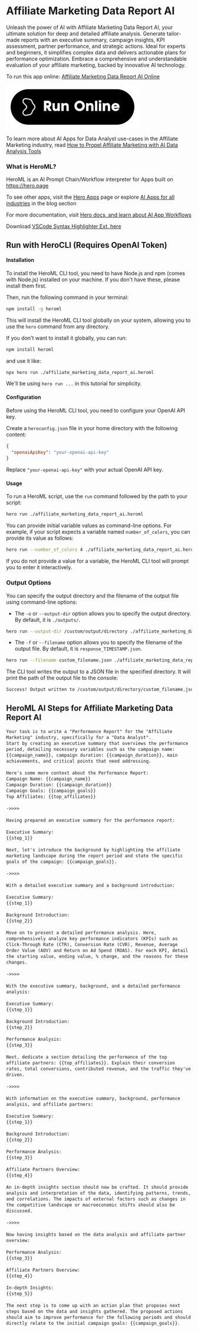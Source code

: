 # Affiliate Marketing Data Report AI

Unleash the power of AI with Affiliate Marketing Data Report AI, your ultimate solution for deep and detailed affiliate analysis. Generate tailor-made reports with an executive summary, campaign insights, KPI assessment, partner performance, and strategic actions. Ideal for experts and beginners, it simplifies complex data and delivers actionable plans for performance optimization. Embrace a comprehensive and understandable evaluation of your affiliate marketing, backed by innovative AI technology.

To run this app online: [Affiliate Marketing Data Report AI Online](https://hero.page/app/affiliate-marketing-data-report-ai-ai-powered-comprehensive-affiliate-analysis/jZ7gs0QcPPtzvFRv6QhW)

[![Run Affiliate Marketing Data Report AI Online](/assets/run.svg)](https://hero.page/app/affiliate-marketing-data-report-ai-ai-powered-comprehensive-affiliate-analysis/jZ7gs0QcPPtzvFRv6QhW)

To learn more about AI Apps for Data Analyst use-cases in the Affiliate Marketing industry, read [How to Propel Affiliate Marketing with AI Data Analysis Tools](https://hero.page/blog/ai/affiliate-marketing/how-to-propel-affiliate-marketing-with-ai-data-analysis-tools/170721)

### What is HeroML?
HeroML is an AI Prompt Chain/Workflow interpreter for Apps built on https://hero.page 

To see other apps, visit the [Hero Apps](https://hero.page/apps) page or explore [AI Apps for all industries](https://hero.page/blog) in the blog section

For more documentation, visit [Hero docs, and learn about AI App Workflows](https://hero.page/tutorials/introduction-to-heroml)

Download [VSCode Syntax Highlighter Ext. here](https://marketplace.visualstudio.com/items?itemName=hero-page.heroml)

## Run with HeroCLI (Requires OpenAI Token)

#### Installation

To install the HeroML CLI tool, you need to have Node.js and npm (comes with Node.js) installed on your machine. If you don't have these, please install them first. 

Then, run the following command in your terminal:

```bash
npm install -g heroml
```

This will install the HeroML CLI tool globally on your system, allowing you to use the `hero` command from any directory.

If you don't want to install it globally, you can run:

```bash
npm install heroml
```

and use it like:

```bash
npx hero run ./affiliate_marketing_data_report_ai.heroml
```

We'll be using `hero run ...` in this tutorial for simplicity.

#### Configuration

Before using the HeroML CLI tool, you need to configure your OpenAI API key. 

Create a `heroconfig.json` file in your home directory with the following content:

```json
{
  "openaiApiKey": "your-openai-api-key"
}
```

Replace `"your-openai-api-key"` with your actual OpenAI API key.

#### Usage

To run a HeroML script, use the `run` command followed by the path to your script:

```bash
hero run ./affiliate_marketing_data_report_ai.heroml
```

You can provide initial variable values as command-line options. For example, if your script expects a variable named `number_of_colors`, you can provide its value as follows:

```bash
hero run --number_of_colors 4 ./affiliate_marketing_data_report_ai.heroml
```

If you do not provide a value for a variable, the HeroML CLI tool will prompt you to enter it interactively.

### Output Options

You can specify the output directory and the filename of the output file using command-line options:

- The `-o` or `--output-dir` option allows you to specify the output directory. By default, it is `./outputs/`.

```bash
hero run --output-dir /custom/output/directory ./affiliate_marketing_data_report_ai.heroml
```

- The `-f` or `--filename` option allows you to specify the filename of the output file. By default, it is `response_TIMESTAMP.json`.

```bash
hero run --filename custom_filename.json ./affiliate_marketing_data_report_ai.heroml
```

The CLI tool writes the output to a JSON file in the specified directory. It will print the path of the output file to the console:

```bash
Success! Output written to /custom/output/directory/custom_filename.json
```


## HeroML AI Steps for Affiliate Marketing Data Report AI
```
Your task is to write a "Performance Report" for the "Affiliate Marketing" industry, specifically for a "Data Analyst". 
Start by creating an executive summary that overviews the performance period, detailing necessary variables such as the campaign name: {{campaign_name}}, campaign duration: {{campaign_duration}}, main achievements, and critical points that need addressing.

Here's some more context about the Performance Report:
Campaign Name: {{campaign_name}}
Campaign Duration: {{campaign_duration}}
Campaign Goals: {{campaign_goals}}
Top Affiliates: {{top_affiliates}}

->>>>

Having prepared an executive summary for the performance report:

Executive Summary:
{{step_1}}

Next, let's introduce the background by highlighting the affiliate marketing landscape during the report period and state the specific goals of the campaign: {{campaign_goals}}.

->>>>

With a detailed executive summary and a background introduction:

Executive Summary:
{{step_1}}

Background Introduction:
{{step_2}}

Move on to present a detailed performance analysis. Here, comprehensively analyze key performance indicators (KPIs) such as Click-Through Rate (CTR), Conversion Rate (CVR), Revenue, Average Order Value (AOV) and Return on Ad Spend (ROAS). For each KPI, detail the starting value, ending value, % change, and the reasons for these changes.

->>>>

With the executive summary, background, and a detailed performance analysis:

Executive Summary:
{{step_1}}

Background Introduction:
{{step_2}}

Performance Analysis:
{{step_3}}

Next, dedicate a section detailing the performance of the top affiliate partners: {{top_affiliates}}. Explain their conversion rates, total conversions, contributed revenue, and the traffic they've driven.

->>>>

With information on the executive summary, background, performance analysis, and affiliate partners:

Executive Summary:
{{step_1}}

Background Introduction:
{{step_2}}

Performance Analysis:
{{step_3}}

Affiliate Partners Overview:
{{step_4}}

An in-depth insights section should now be crafted. It should provide analysis and interpretation of the data, identifying patterns, trends, and correlations. The impacts of external factors such as changes in the competitive landscape or macroeconomic shifts should also be discussed.

->>>>

Now having insights based on the data analysis and affiliate partner overview:

Performance Analysis:
{{step_3}}

Affiliate Partners Overview:
{{step_4}}

In-depth Insights:
{{step_5}}

The next step is to come up with an action plan that proposes next steps based on the data and insights gathered. The proposed actions should aim to improve performance for the following periods and should directly relate to the initial campaign goals: {{campaign_goals}}.


```

